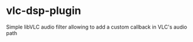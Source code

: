 vlc-dsp-plugin
==============

Simple libVLC audio filter allowing to add a custom callback in VLC's audio path
